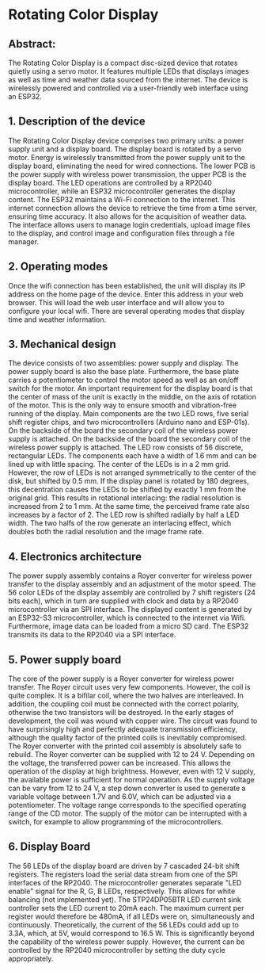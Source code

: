 # Rotating Color Display

## Abstract: 
 The Rotating Color Display is a compact disc-sized device that rotates quietly using a servo motor. It features multiple LEDs that displays images as well as time and weather data sourced from the internet. The device is wirelessly powered and controlled via a user-friendly web interface using an ESP32.


 ## 1. Description of the device
 The Rotating Color Display device comprises two primary units: a power supply unit and a display board. The display board is rotated by a servo motor.
 Energy is wirelessly transmitted from the power supply unit to the display board, eliminating the need for wired connections. The lower PCB is the power supply with wireless power transmission, the upper PCB is the display board. The LED operations are controlled by a RP2040 microcontroller, while an ESP32 microcontroller generates the display content.
 The ESP32 maintains a Wi-Fi connection to the internet. This internet connection allows the device to retrieve the time from a time server, ensuring time accuracy. It also allows for the acquisition of weather data. The interface allows users to manage login credentials, upload image files to the display, and control image and configuration files through a file manager.

## 2. Operating modes
Once the wifi connection has been established, the unit will display its IP address on the home page of the device. Enter this address in your web browser. This will load the web user interface and will allow you to configure your local wifi. There are several operating modes that display time and weather information.

## 3. Mechanical design
The device consists of two assemblies: power supply and display. The power supply board is also the base plate. Furthermore, the base plate carries a potentiometer to control the motor speed as well as an on/off switch for the motor. An important requirement for the display board is that the center of mass of the unit is exactly in the middle, on the axis of rotation of the motor. This is the only way to ensure smooth and vibration-free running of the display. Main components are the two LED rows, five serial shift register chips, and two microcontrollers (Arduino nano and ESP-01s). On the backside of the board the secondary coil of the wireless power supply is attached. On the backside of the board the secondary coil of the wireless power supply is attached. The LED row consists of 56 discrete, rectangular LEDs. The components each have a width of 1.6 mm and can be lined up with little spacing. The center of the LEDs is in a 2 mm grid. However, the row of LEDs is not arranged symmetrically to the center of the disk, but shifted by 0.5 mm. If the display panel is rotated by 180 degrees, this decentration causes the LEDs to be shifted by exactly 1 mm from the original grid. This results in rotational interlacing: the radial resolution is increased from 2 to 1 mm. At the same time, the perceived frame rate also increases by a factor of 2. 
The LED row is shifted radially by half a LED width. The two halfs of the row generate an interlacing effect, which doubles both the radial resolution and the image frame rate.

## 4. Electronics architecture
The power supply assembly contains a Royer converter for wireless power transfer to the display assembly and an adjustment of the motor speed. The 56 color LEDs of the display assembly are controlled by 7 shift registers (24 bits each), which in turn are supplied with clock and data by a RP2040 microcontroller via an SPI interface. The displayed content is generated by an ESP32-S3 microcontroller, which is connected to the internet via Wifi. Furthermore, image data can be loaded from a micro SD card. The ESP32 transmits its data to the RP2040 via a SPI interface.

## 5. Power supply board
The core of the power supply is a Royer converter for wireless power transfer. The Royer circuit uses very few components. However, the coil is quite complex. It is a bifilar coil, where the two halves are interleaved. In addition, the coupling coil must be connected with the correct polarity, otherwise the two transistors will be destroyed. In the early stages of development, the coil was wound with copper wire. The circuit was found to have surprisingly high and perfectly adequate transmission efficiency, although the quality factor of the printed coils is inevitably compromised. The Royer converter with the printed coil assembly is absolutely safe to rebuild. The Royer converter can be supplied with 12 to 24 V. Depending on the voltage, the transferred power can be increased. This allows the operation of the display at high brightness. However, even with 12 V supply, the available power is sufficient for normal operation.
As the supply voltage can be vary from 12 to 24 V, a step down converter is used to generate a variable voltage between 1.7V and 6.0V, which can be adjusted via a potentiometer. The voltage range corresponds to the specified operating range of the CD motor. The supply of the motor can be interrupted with a switch, for example to allow programming of the microcontrollers.

## 6. Display Board
The 56 LEDs of the display board are driven by 7 cascaded 24-bit shift registers. The registers load the serial data stream from one of the SPI interfaces of the RP2040. The microcontroller generates separate "LED enable" signal for the R, G, B LEDs, respectively. This allows for white balancing (not implemented yet). The STP24DP05BTR LED current sink controller sets the LED current to 20mA each. The maximum current per register would therefore be 480mA, if all LEDs were on, simultaneously and continuously. Theoretically, the current of the 56 LEDs could add up to 3.3A, which, at 5V, would correspond to 16.5 W. This is significantly beyond the capability of the wireless power supply. However, the current can be controlled by the RP2040 microcontroller by setting the duty cycle appropriately. 












